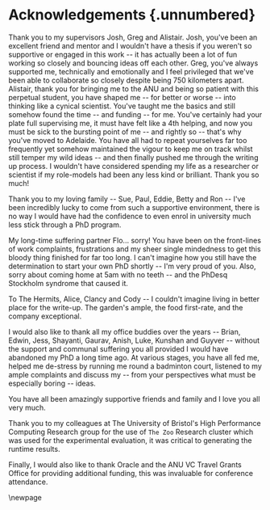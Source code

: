 # Acknowledgements {.unnumbered}

Thank you to my supervisors Josh, Greg and Alistair.
Josh, you've been an excellent friend and mentor and I wouldn't have a thesis if you weren't so supportive or engaged in this work -- it has actually been a lot of fun working so closely and bouncing ideas off each other.
Greg, you've always supported me, technically and emotionally and I feel privileged that we've been able to collaborate so closely despite being 750 kilometers apart.
Alistair, thank you for bringing me to the ANU and being so patient with this perpetual student, you have shaped me -- for better or worse -- into thinking like a cynical scientist.
You've taught me the basics and still somehow found the time -- and funding -- for me.
You've certainly had your plate full supervising me, it must have felt like a 4th helping, and now you must be sick to the bursting point of me -- and rightly so -- that's why you've moved to Adelaide.
You have all had to repeat yourselves far too frequently yet somehow maintained the vigour to keep me on track whilst still temper my wild ideas -- and then finally pushed me through the writing up process.
I wouldn't have considered spending my life as a researcher or scientist if my role-models had been any less kind or brilliant. Thank you so much!

Thank you to my loving family -- Sue, Paul, Eddie, Betty and Ron -- I've been incredibly lucky to come from such a supportive environment, there is no way I would have had the confidence to even enrol in university much less stick through a PhD program.

My long-time suffering partner Flo... sorry!
You have been on the front-lines of work complaints, frustrations and my sheer single mindedness to get this bloody thing finished for far too long.
I can't imagine how you still have the determination to start your own PhD shortly -- I'm very proud of you.
Also, sorry about coming home at 5am with no teeth -- and the PhDesq Stockholm syndrome that caused it.

To The Hermits, Alice, Clancy and Cody -- I couldn't imagine living in better place for the write-up.
The garden's ample, the food first-rate, and the company exceptional.

I would also like to thank all my office buddies over the years -- Brian, Edwin, Jess, Shayanti, Gaurav, Anish, Luke, Kunshan and Guyver -- without the support and communal suffering you all provided I would have abandoned my PhD a long time ago.
At various stages, you have all fed me, helped me de-stress by running me round a badminton court, listened to my ample complaints and discuss my -- from your perspectives what must be especially boring -- ideas.

You have all been amazingly supportive friends and family and I love you all very much.

Thank you to my colleagues at The University of Bristol's High Performance Computing Research group for the use of ``The Zoo`` Research cluster which was used for the experimental evaluation, it was critical to generating the runtime results.

Finally, I would also like to thank Oracle and the ANU VC Travel Grants Office for providing additional funding, this was invaluable for conference attendance.

\newpage

